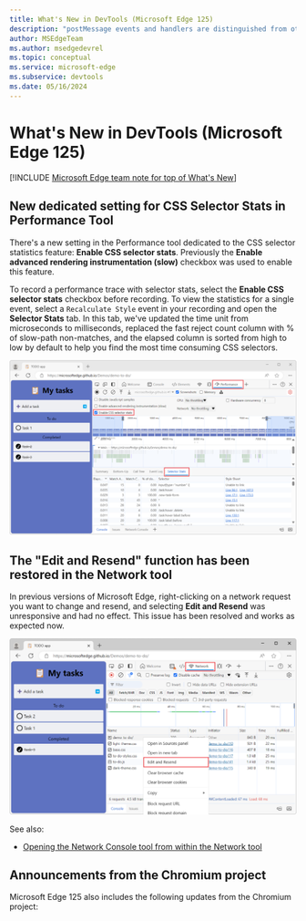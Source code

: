 ```yaml
---
title: What's New in DevTools (Microsoft Edge 125)
description: "postMessage events and handlers are distinguished from other events on the timeline. Move a tab left or right in the Activity bar by right-clicking it. Network tab shows a warning icon when using overrides or throttling. And more."
author: MSEdgeTeam
ms.author: msedgedevrel
ms.topic: conceptual
ms.service: microsoft-edge
ms.subservice: devtools
ms.date: 05/16/2024
---
```

# What's New in DevTools (Microsoft Edge 125)

[!INCLUDE [Microsoft Edge team note for top of What's New](../../includes/edge-whats-new-note.md)]


<!-- ====================================================================== -->
## New dedicated setting for CSS Selector Stats in Performance Tool

<!-- Subtitle: Use the "Enable CSS selector stats" setting instead of the "Enable advanced rendering instrumentation (slow)" to capture CSS selector statistics for Recalculate Style events-->

There's a new setting in the Performance tool dedicated to the CSS selector statistics feature: **Enable CSS selector stats**. Previously the **Enable advanced rendering instrumentation (slow)** checkbox was used to enable this feature.

To record a performance trace with selector stats, select the **Enable CSS selector stats** checkbox before recording. To view the statistics for a single event, select a `Recalculate Style` event in your recording and open the **Selector Stats** tab. In this tab, we've updated the time unit from microseconds to milliseconds, replaced the fast reject count column with % of slow-path non-matches, and the elapsed column is sorted from high to low by default to help you find the most time consuming CSS selectors.

![Selector stats tab](./devtools-125-images/selector-stats.png)

<!-- ====================================================================== -->
## The "Edit and Resend" function has been restored in the Network tool

<!-- Subtitle: Change and resend a network request by right-clicking it and selecting Edit and Resend. -->

In previous versions of Microsoft Edge, right-clicking on a network request you want to change and resend, and selecting **Edit and Resend** was unresponsive and had no effect. This issue has been resolved and works as expected now.

![Edit and Resend function on a network request](./devtools-125-images/edit-and-resend.png)

See also:
* [Opening the Network Console tool from within the Network tool](https://learn.microsoft.com/en-us/microsoft-edge/devtools-guide-chromium/network-console/network-console-tool#opening-the-network-console-tool-from-within-the-network-tool)

<!-- ====================================================================== -->

## Announcements from the Chromium project

Microsoft Edge 125 also includes the following updates from the Chromium project:



<!-- ====================================================================== -->
<!-- uncomment if content is copied from developer.chrome.com to this page -->

<!-- > [!NOTE]
> Portions of this page are modifications based on work created and [shared by Google](https://developers.google.com/terms/site-policies) and used according to terms described in the [Creative Commons Attribution 4.0 International License](https://creativecommons.org/licenses/by/4.0).
> The original page for announcements from the Chromium project is [What's New in DevTools (Chrome 124)](https://developer.chrome.com/blog/new-in-devtools-124) and is authored by [Sofia Emelianova](https://developers.google.com/web/resources/contributors) (Senior Technical Writer working on Chrome DevTools at Google). -->


<!-- ====================================================================== -->
<!-- uncomment if content is copied from developer.chrome.com to this page -->

<!-- [![Creative Commons License](../../../../media/cc-logo/88x31.png)](https://creativecommons.org/licenses/by/4.0)
This work is licensed under a [Creative Commons Attribution 4.0 International License](https://creativecommons.org/licenses/by/4.0). -->
